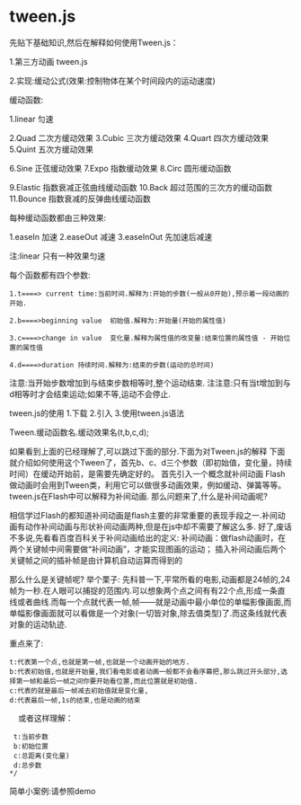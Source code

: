 # tween.js

先贴下基础知识,然后在解释如何使用Tween.js：

  1.第三方动画 tween.js

  2.实现:缓动公式(效果:控制物体在某个时间段内的运动速度)

缓动函数:

  1.linear 匀速

  2.Quad 二次方缓动效果
  3.Cubic 三次方缓动效果
  4.Quart 四次方缓动效果
  5.Quint 五次方缓动效果

  6.Sine  正弦缓动效果
  7.Expo  指数缓动效果
  8.Circ  圆形缓动函数

  9.Elastic 指数衰减正弦曲线缓动函数
  10.Back  超过范围的三次方的缓动函数
  11.Bounce 指数衰减的反弹曲线缓动函数

每种缓动函数都由三种效果:

  1.easeIn  加速
  2.easeOut 减速
  3.easeInOut  先加速后减速

注:linear 只有一种效果匀速

每个函数都有四个参数:

    1.t====> current time:当前时间.解释为:开始的步数(一般从0开始),预示着一段动画的开始.

    2.b====>beginning value  初始值.解释为:开始量(开始的属性值)

    3.c====>change in value  变化量.解释为属性值的改变量:结束位置的属性值 - 开始位置的属性值

    4.d====>duration 持续时间.解释为:结束的步数(运动的总时间)

注意:当开始步数增加到与结束步数相等时,整个运动结束.
注注意:只有当t增加到与d相等时才会结束运动;如果不等,运动不会停止.


tween.js的使用
  1.下载
  2.引入
  3.使用tween.js语法
  
Tween.缓动函数名.缓动效果名(t,b,c,d);

如果看到上面的已经理解了,可以跳过下面的部分.下面为对Tween.js的解释
下面就介绍如何使用这个Tween了，首先b、c、d三个参数（即初始值，变化量，持续时间）在缓动开始前，是需要先确定好的。
首先引入一个概念就补间动画
Flash做动画时会用到Tween类，利用它可以做很多动画效果，例如缓动、弹簧等等。
tween.js在Flash中可以解释为补间动画.
那么问题来了,什么是补间动画呢?

  相信学过Flash的都知道补间动画是flash主要的非常重要的表现手段之一.补间动画有动作补间动画与形状补间动画两种,但是在js中却不需要了解这么多.
好了,废话不多说,先看看百度百科关于补间动画给出的定义:
  补间动画：做flash动画时，在两个关键帧中间需要做“补间动画”，才能实现图画的运动；
  插入补间动画后两个关键帧之间的插补帧是由计算机自动运算而得到的

那么什么是关键帧呢?
举个栗子:
    先科普一下,平常所看的电影,动画都是24帧的,24帧为一秒.在人眼可以捕捉的范围内.可以想象两个点之间有有22个点,形成一条直线或者曲线.而每一个点就代表一帧,帧——就是动画中最小单位的单幅影像画面,而单幅影像画面就可以看做是一个对象(一切皆对象,除去值类型)了.而这条线就代表对象的运动轨迹.

重点来了:

    t:代表第一个点,也就是第一帧,也就是一个动画开始的地方.
    b:代表初始值,也就是开始量,我们看电影或者动画一般都不会看序幕把,那么跳过开头部分,选择第一帧和最后一帧之间你要开始看位置,而此位置就是初始值.
    c:代表的就是最后一帧减去初始值就是变化量,
    d:代表最后一帧,1s的结束,也是动画的结束
    
或者这样理解：

     t:当前步数
     b:初始位置
     c:总距离(变化量)
     d:总步数
    */

简单小案例:请参照demo
